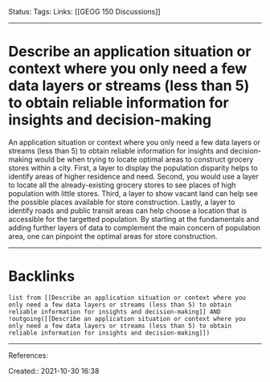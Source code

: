 Status: 
Tags: 
Links: [[GEOG 150 Discussions]]
___
# Describe an application situation or context where you only need a few data layers or streams (less than 5) to obtain reliable information for insights and decision-making
An application situation or context where you only need a few data layers or streams (less than 5) to obtain reliable information for insights and decision-making would be when trying to locate optimal areas to construct grocery stores within a city. First, a layer to display the population disparity helps to identify areas of higher residence and need. Second, you would use a layer to locate all the already-existing grocery stores to see places of high population with little stores. Third, a layer to show vacant land can help see the possible places available for store construction. Lastly, a layer to identify roads and public transit areas can help choose a location that is accessible for the targetted population. By starting at the fundamentals and adding further layers of data to complement the main concern of population area, one can pinpoint the optimal areas for store construction.
___
# Backlinks
```dataview
list from [[Describe an application situation or context where you only need a few data layers or streams (less than 5) to obtain reliable information for insights and decision-making]] AND !outgoing([[Describe an application situation or context where you only need a few data layers or streams (less than 5) to obtain reliable information for insights and decision-making]])
```
___
References:

Created:: 2021-10-30 16:38
